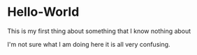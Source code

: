 # Hello-World
This is my first thing about something that I know nothing about

I'm not sure what I am doing here it is all very confusing.
